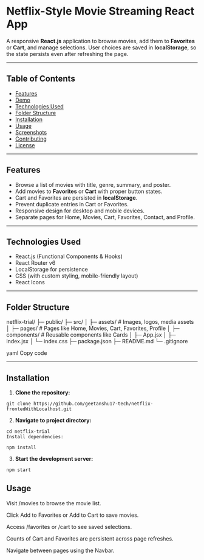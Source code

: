 # Netflix-Style Movie Streaming React App

A responsive **React.js** application to browse movies, add them to **Favorites** or **Cart**, and manage selections. User choices are saved in **localStorage**, so the state persists even after refreshing the page.

---

## Table of Contents

- [Features](#features)  
- [Demo](#demo)  
- [Technologies Used](#technologies-used)  
- [Folder Structure](#folder-structure)  
- [Installation](#installation)  
- [Usage](#usage)  
- [Screenshots](#screenshots)  
- [Contributing](#contributing)  
- [License](#license)  

---

## Features

- Browse a list of movies with title, genre, summary, and poster.  
- Add movies to **Favorites** or **Cart** with proper button states.  
- Cart and Favorites are persisted in **localStorage**.  
- Prevent duplicate entries in Cart or Favorites.  
- Responsive design for desktop and mobile devices.  
- Separate pages for Home, Movies, Cart, Favorites, Contact, and Profile.  

---

## Technologies Used

- React.js (Functional Components & Hooks)  
- React Router v6  
- LocalStorage for persistence  
- CSS (with custom styling, mobile-friendly layout)  
- React Icons  

---

## Folder Structure

netflix-trial/
├─ public/
├─ src/
│ ├─ assets/ # Images, logos, media assets
│ ├─ pages/ # Pages like Home, Movies, Cart, Favorites, Profile
│ ├─ components/ # Reusable components like Cards
│ ├─ App.jsx
│ ├─ index.jsx
│ └─ index.css
├─ package.json
├─ README.md
└─ .gitignore

yaml
Copy code

---

## Installation

1. **Clone the repository:**
```
git clone https://github.com/geetanshu17-tech/netflix-frontedWithLocalhost.git
```

2. **Navigate to project directory:**
```
cd netflix-trial
Install dependencies:

npm install
```

3. **Start the development server:**
```
npm start
```

## Usage

Visit /movies to browse the movie list.

Click Add to Favorites or Add to Cart to save movies.

Access /favorites or /cart to see saved selections.

Counts of Cart and Favorites are persistent across page refreshes.

Navigate between pages using the Navbar.

